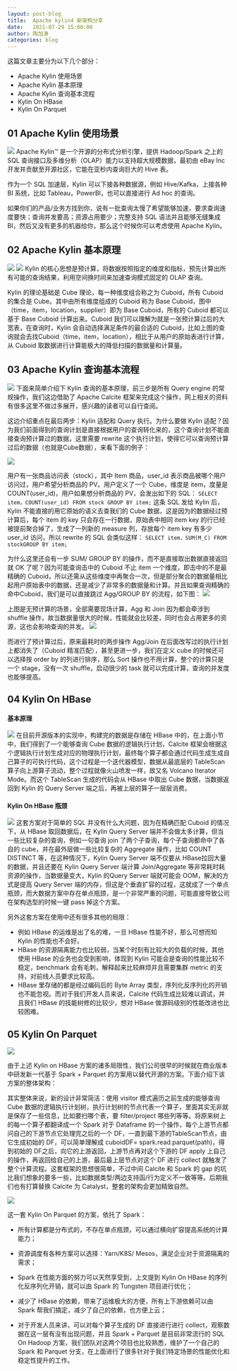```yaml
---
layout: post-blog
title:  Apache kylin4 新架构分享
date:   2021-07-29 15:00:00
author: 陶加涛
categories: blog
---
```


这篇文章主要分为以下几个部分：
- Apache Kylin 使用场景
- Apache Kylin 基本原理
- Apache Kylin 查询基本流程
- Kylin On HBase
- Kylin On Parquet

## 01 Apache Kylin 使用场景
![](/images/blog/kylin4_cn/1kylinUseSec.jpg)
Apache Kylin™ 是一个开源的分布式分析引擎，提供 Hadoop/Spark 之上的 SQL 查询接口及多维分析（OLAP）能力以支持超大规模数据，最初由 eBay Inc 开发并贡献至开源社区，它能在亚秒内查询巨大的 Hive 表。

作为一个 SQL 加速层，Kylin 可以下接各种数据源，例如 Hive/Kafka，上接各种 BI 系统，比如 Tableau，PowerBI，也可以直接进行 Ad hoc 的查询。

如果你们的产品/业务方找到你，说有一批查询太慢了希望能够加速，要求查询速度要快；查询并发要高；资源占用要少；完整支持 SQL 语法并且能够无缝集成 BI，然后又没有更多的机器给你，那么这个时候你可以考虑使用 Apache Kylin。

## 02 Apache Kylin 基本原理
![](/images/blog/kylin4_cn/2CubeCacu.jpg)
![](/images/blog/kylin4_cn/3CubeCacu.jpg)
Kylin 的核心思想是预计算，将数据按照指定的维度和指标，预先计算出所有可能的查询结果，利用空间换时间来加速查询模式固定的 OLAP 查询。 

Kylin 的理论基础是 Cube 理论，每一种维度组合称之为 Cuboid，所有 Cuboid 的集合是 Cube。其中由所有维度组成的 Cuboid 称为 Base Cuboid，图中（time，item，location，supplier）即为 Base Cuboid，所有的 Cuboid 都可以基于 Base Cuboid 计算出来。Cuboid  我们可以理解为就是一张预计算过后的大宽表，在查询时，Kylin 会自动选择满足条件的最合适的 Cuboid，比如上图的查询就会去找Cuboid（time，item，location），相比于从用户的原始表进行计算，从 Cuboid 取数据进行计算能极大的降低扫描的数据量和计算量。

## 03 Apache Kylin 查询基本流程
![](/images/blog/kylin4_cn/4QueryProgress.jpg)
下面来简单介绍下 Kylin 查询的基本原理，前三步是所有 Query engine 的常规操作，我们这边借助了 Apache Calcite 框架来完成这个操作，网上相关的资料有很多这里不做过多展开，感兴趣的读者可以自行查阅。

这边介绍重点在最后两步：Kylin 适配和 Query 执行。为什么要做 Kylin 适配？因为我们前面得到的查询计划是直接根据用户的查询转化来的，这个查询计划不能直接查询预计算过的数据，这里需要 rewrite 这个执行计划，使得它可以查询预计算过后的数据（也就是Cube数据），来看下面的例子：

![](/images/blog/kylin4_cn/5QueryProgress.jpg)

用户有一张商品访问表（stock），其中 Item 商品，user_id 表示商品被哪个用户访问过，用户希望分析商品的 PV。用户定义了一个 Cube，维度是 item，度量是COUNT(user_id)，用户如果想分析商品的 PV，会发出如下的 SQL：
`SELECT item，COUNT(user_id) FROM stock GROUP BY item;`
这条 SQL 发给 Kylin 后，Kylin 不能直接的用它原始的语义去查我们的 Cube 数据，这是因为的数据经过预计算后，每个 item 的 key 只会存在一行数据，原始表中相同 item key 的行已经被提前聚合掉了，生成了一列新的 measure 列，存放每个 item key 有多少 user_id 访问，所以 rewrite 的 SQL 会类似这样：
`SELECT item，SUM(M_C) FROM stockGROUP BY item;`

为什么这里还会有一步 SUM/ GROUP BY 的操作，而不是直接取出数据直接返回就 OK 了呢？因为可能查询击中的 Cuboid 不止 item 一个维度，即击中的不是最精确的 Cuboid，所以还需从这些维度中再聚合一次，但是部分聚合的数据量相比起用户原始表中的数据，还是减少了非常多的数据量和计算。并且如果查询精确的命中Cuboid，我们是可以直接跳过 Agg/GROUP BY 的流程，如下图：
![](/images/blog/kylin4_cn/6QueryProgress.jpg)

上图是无预计算的场景，全部需要现场计算，Agg 和 Join 因为都会牵涉到 shuffle 操作，故当数据量很大的时候，性能就会比较差，同时也会占用更多的资源，这也会影响查询的并发。
![](/images/blog/kylin4_cn/7QueryProgress.jpg)

而进行了预计算过后，原来最耗时的两步操作 Agg/Join 在后面改写过的执行计划上都消失了（Cuboid 精准匹配），甚至更进一步，我们在定义 cube 的时候还可以选择按 order by 的列进行排序，那么 Sort 操作也不用计算，整个的计算只是一个 stage，没有一次 shuffle，启动很少的 task 就可以完成计算，查询的并发度也能够提高。

## 04 Kylin On HBase
#### 基本原理
![](/images/blog/kylin4_cn/8KylinOnHbase.jpg)
在目前开源版本的实现中，构建完的数据是存储在 HBase 中的，在上面小节中，我们得到了一个能够查询 Cube 数据的逻辑执行计划，Calcite 框架会根据这个逻辑执行计划生成对应的物理执行计划，最终每个算子都会通过代码生成生成自己算子的可执行代码，这个过程是一个迭代器模型，数据从最底层的 TableScan 算子向上游算子流动，整个过程就像火山喷发一样，故又名 Volcano Iterator Mode。而这个 TableScan 生成的代码会从 HBase 中取出 Cube 数据，当数据返回到 Kylin 的 Query Server 端之后，再被上层的算子一层层消费。

#### Kylin On HBase 瓶颈
![](/images/blog/kylin4_cn/9KylinOnHbase.jpg)
这套方案对于简单的 SQL 并没有什么大问题，因为在精确匹配 Cuboid 的情况下，从 HBase 取回数据后，在 Kylin Query Server 端并不会做太多计算，但当一些比较复杂的查询，例如一句查询 join 了两个子查询，每个子查询都命中了各自的 cube，并在最外层做一些比较复杂的 Aggregate 操作，比如 COUNT DISTINCT 等，在这种情况下，Kylin Query Server 端不仅要从 HBase拉回大量的数据，并且还要在 Kylin Query Server 端计算 Join/Aggregate 等非常耗时耗资源的操作，当数据量变大，Kylin 的Query Server 端就可能会 OOM，解决的方式是提高 Query Server 端的内存，但这是个垂直扩容的过程，这就成了一个单点瓶颈，而大数据方案中存在单点瓶颈，是一个非常严重的问题，可能直接导致公司在架构选型的时候一键 pass 掉这个方案。

另外这套方案在使用中还有很多其他的局限：
- 例如 HBase 的运维是出了名的难，一旦 HBase 性能不好，那么可想而知 Kylin 的性能也不会好。
- HBase 的资源隔离能力也比较弱，当某个时刻有比较大的负载的时候，其他使用 HBase 的业务也会受到影响，体现到 Kylin 可能会是查询的性能比较不稳定，benchmark 会有毛刺，解释起来比较麻烦并且需要集群 metric 的支持，对前线人员要求比较高。
- HBase 里存储的都是经过编码后的 Byte Array 类型，序列化反序列化的开销也不能忽视。而对于我们开发人员来说，Calcite 代码生成比较难以调试，并且我们 HBase 的技能树修的比较少，想对 HBase 做源码级别的性能改进也比较困难。

## 05 Kylin On Parquet
![](/images/blog/kylin4_cn/10KylinOnParquet.jpg)

由于上述 Kylin on HBase 方案的诸多局限性，我们公司很早的时候就在商业版本中研发新一代基于 Spark + Parquet 的方案用以替代开源的方案。下面介绍下该方案的整体架构：

其实整体来说，新的设计非常简洁：使用 visitor 模式遍历之前生成的能够查询 Cube 数据的逻辑执行计划树，执行计划树的节点代表一个算子，里面其实无非就是保存了一些信息，比如要扫哪个表，要 filter/project 哪些列等等。将原来树上的每一个算子都翻译成一个 Spark 对于 Dataframe 的一个操作，每个上游节点都问自己的下游节点它处理完之后的一个 DF，一直到最下游的TableScan节点，由它生成初始的 DF，可以简单理解成 cuboidDF= spark.read.parquet(path)，得到初始的 DF之后，向它的上游返回，上游节点再对这个下游的 DF apply 上自己的操作，再返回给自己的上游，最后最上层节点对这个 DF 进行 collect 就触发了整个计算流程。这套框架的思想很简单，不过中间 Calcite 和 Spark 的 gap 的坑比我们想象的要多一些，比如数据类型/两边支持函/行为定义不一致等等。后期我们也有打算替换 Calcite 为 Catalyst，整套的架构会更加精致自然。

![](/images/blog/kylin4_cn/11KylinOnParquet.jpg)

这一套 Kylin On Parquet 的方案，依托了 Spark：

- 所有计算都是分布式的，不存在单点瓶颈，可以通过横向扩容提高系统的计算能力；

- 资源调度有各种方案可以选择：Yarn/K8S/ Mesos，满足企业对于资源隔离的需求；

- Spark 在性能方面的努力可以天然享受到，上文提到 Kylin On HBase 的序列化反序列化开销，就可以由 Spark 的 Tungsten  项目进行优化；

- 减少了 HBase 的依赖，带来了运维极大的方便，所有上下游依赖可以由 Spark 帮我们搞定，减少了自己的依赖，也方便上云；

- 对于开发人员来讲，可以对每个算子生成的 DF 直接进行进行 collect，观察数据在这一层有没有出现问题，并且 Spark + Parquet 是目前非常流行的 SQL On Hadoop 方案，我们团队对这两个项目也比较熟悉，维护了一个自己的 Spark 和 Parquet 分支，在上面进行了很多针对于我们特定场景的性能优化和稳定性提升的工作。